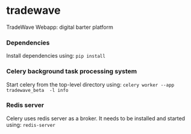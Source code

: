 tradewave
=========

TradeWave Webapp: digital barter platform

### Dependencies
Install dependencies using:
`pip install`

### Celery background task processing system
Start celery from the top-level directory using:
`celery worker --app tradewave_beta  -l info`

### Redis server
Celery uses redis server as a broker. It needs to be installed and started using:
`redis-server`
